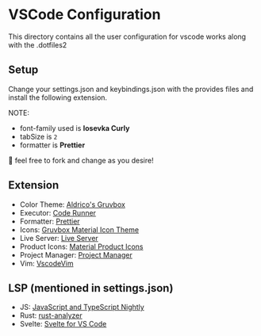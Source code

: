 # VSCode Configuration

This directory contains all the user configuration for vscode works along with the .dotfiles2

## Setup

Change your settings.json and keybindings.json with the provides files and install the following extension.

NOTE:

- font-family used is **Iosevka Curly**
- tabSize is `2`
- formatter is **Prettier**

🙂 feel free to fork and change as you desire!

## Extension

- Color Theme: [Aldrico's Gruvbox](https://marketplace.visualstudio.com/items?itemName=HeavenAldrico.aldrico-s-gruvbox)
- Executor: [Code Runner](https://marketplace.visualstudio.com/items?itemName=formulahendry.code-runner)
- Formatter: [Prettier](https://marketplace.visualstudio.com/items?itemName=esbenp.prettier-vscode)
- Icons: [Gruvbox Material Icon Theme](https://marketplace.visualstudio.com/items?itemName=JonathanHarty.gruvbox-material-icon-theme)
- Live Server: [Live Server](https://marketplace.visualstudio.com/items?itemName=ritwickdey.LiveServer)
- Product Icons: [Material Product Icons](https://marketplace.visualstudio.com/items?itemName=PKief.material-product-icons)
- Project Manager: [Project Manager](https://marketplace.visualstudio.com/items?itemName=alefragnani.project-manager)
- Vim: [VscodeVim](https://marketplace.visualstudio.com/items?itemName=vscodevim.vim)

## LSP (mentioned in settings.json)

- JS: [JavaScript and TypeScript Nightly](https://marketplace.visualstudio.com/items?itemName=ms-vscode.vscode-typescript-next)
- Rust: [rust-analyzer](https://marketplace.visualstudio.com/items?itemName=rust-lang.rust-analyzer)
- Svelte: [Svelte for VS Code](https://marketplace.visualstudio.com/items?itemName=svelte.svelte-vscode)
